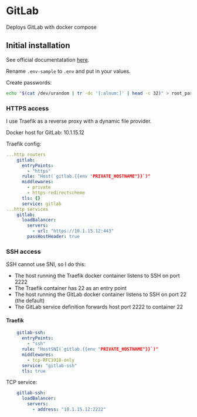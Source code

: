 # GitLab

Deploys GitLab with docker compose

## Initial installation

See official documentatation [here](https://docs.gitlab.com/ee/install/docker/installation.html).

Rename `.env-sample` to `.env` and put in your values.

Create passwords:

```sh
echo "$(cat /dev/urandom | tr -dc '[:alnum:]' | head -c 32)" > root_password.txt
```

### HTTPS access

I use Traefik as a reverse proxy with a dynamic file provider.

Docker host for GitLab: 10.1.15.12

Traefik config:

```yml
...http routers
    gitlab:
      entryPoints:
        - "https"
      rule: "Host(`gitlab.{{env "PRIVATE_HOSTNAME"}}`)"
      middlewares:
        - private
        - https-redirectscheme
      tls: {}
      service: gitlab  
...http services
    gitlab:
      loadBalancer:
        servers:
          - url: "https://10.1.15.12:443"
        passHostHeader: true
```

### SSH access

SSH cannot use SNI, so I do this:

- The host running the Traefik docker container listens to SSH on port 2222
- The Traefik container has 22 as an entry point
- The host running the GitLab docker container listens to SSH on port 22 (the default)
- The GitLab service definition forwards host port 2222 to container 22

#### Traefik

```yml
    gitlab-ssh:
      entryPoints:
        - "ssh"
      rule: "HostSNI(`gitlab.{{env "PRIVATE_HOSTNAME"}}`)"
      middlewares:
        - tcp-RFC1918-only
      service: "gitlab-ssh"
      tls: true
```

TCP service:

```yml
    gitlab-ssh:
      loadBalancer:
        servers:
          - address: "10.1.15.12:2222"
```

